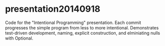 presentation20140918
====================

Code for the "Intentional Programming" presentation.  Each commit progresses
the simple program from less to more intentional. Demonstrates test-driven
development, naming, explicit construction, and elminiating nulls with
Optional.




